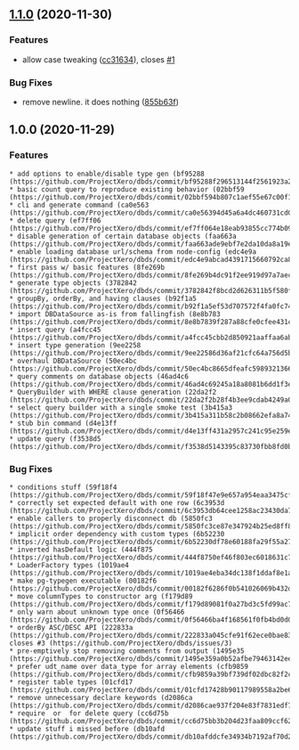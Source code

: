 ## [1.1.0](https://github.com/ProjectXero/dbds/compare/v1.0.0...v1.1.0) (2020-11-30)


### Features

* allow case tweaking ([cc31634](https://github.com/ProjectXero/dbds/commit/cc3163433a151c691ace020b395c0bf946f594a9)), closes [#1](https://github.com/ProjectXero/dbds/issues/1)


### Bug Fixes

* remove newline. it does nothing ([855b63f](https://github.com/ProjectXero/dbds/commit/855b63f6e0ad9db6d992c27def78403b711715ed))

## 1.0.0 (2020-11-29)

### Features

    * add options to enable/disable type gen (bf95288 (https://github.com/ProjectXero/dbds/commit/bf95288f296513144f2561923a2d0f97f727821c))
    * basic count query to reproduce existing behavior (02bbf59 (https://github.com/ProjectXero/dbds/commit/02bbf594b807c1aef55e67c00f1e431259a04bdf))
    * cli and generate command (ca0e563 (https://github.com/ProjectXero/dbds/commit/ca0e56394d45a6a4dc460731cd0515b83ce4497d))
    * delete query (ef7ff06 (https://github.com/ProjectXero/dbds/commit/ef7ff064e18eab93855cc774b09324c69606db76))
    * disable generation of certain database objects (faa663a (https://github.com/ProjectXero/dbds/commit/faa663ade9ebf7e2da10da8a19eeaab0d248c52c))
    * enable loading database url/schema from node-config (edc4e9a (https://github.com/ProjectXero/dbds/commit/edc4e9abcad4391715660792ca80ed614c5ada70))
    * first pass w/ basic features (8fe269b (https://github.com/ProjectXero/dbds/commit/8fe269b4dc91f2ee919d97a7aeced3a56856f109))
    * generate type objects (3782842 (https://github.com/ProjectXero/dbds/commit/3782842f8bcd2d626311b5f580fc525284a243f8))
    * groupBy, orderBy, and having clauses (b92f1a5 (https://github.com/ProjectXero/dbds/commit/b92f1a5ef53d707572f4fa0fc740321c0fd73fea))
    * import DBDataSource as-is from fallingfish (8e8b783 (https://github.com/ProjectXero/dbds/commit/8e8b7839f287a88cfe0cfee431c8da39f21902fd))
    * insert query (a4fcc45 (https://github.com/ProjectXero/dbds/commit/a4fcc45cbb2d850921aaffaa6ab94dad917ed24b))
    * insert type generation (9ee2258 (https://github.com/ProjectXero/dbds/commit/9ee22586d36af21cfc64a756d5bde7ebdff372a2))
    * overhaul DBDataSource (50ec4bc (https://github.com/ProjectXero/dbds/commit/50ec4bc8665dfeafc59893213668e7da7c509289))
    * query comments on database objects (46ad4c6 (https://github.com/ProjectXero/dbds/commit/46ad4c69245a18a8081b6dd1f3e5c112f3023668))
    * QueryBuilder with WHERE clause generation (22da2f2 (https://github.com/ProjectXero/dbds/commit/22da2f2b28f4b3ee9cdab4249a0dc753fa6c9c94))
    * select query builder with a single smoke test (3b415a3 (https://github.com/ProjectXero/dbds/commit/3b415a311b58c2b08662efa8a7405f953ea3ea2e))
    * stub bin command (d4e13ff (https://github.com/ProjectXero/dbds/commit/d4e13ff431a2957c241c95e259e332f59330433f))
    * update query (f3538d5 (https://github.com/ProjectXero/dbds/commit/f3538d5143395c83730fbb8fd0bdfc22173c3dd8))

### Bug Fixes

    * conditions stuff (59f18f4 (https://github.com/ProjectXero/dbds/commit/59f18f47e9e657a954eaa3475cf25045cee976d5))
    * correctly set expected default with one row (6c3953d (https://github.com/ProjectXero/dbds/commit/6c3953db64cee1258ac23430da777a16d0e3ef3f))
    * enable callers to properly disconnect db (5850fc3 (https://github.com/ProjectXero/dbds/commit/5850fc3ce87e347924b25ed8ff8fda56a3e4c28d))
    * implicit order dependency with custom types (6b52230 (https://github.com/ProjectXero/dbds/commit/6b52230df78e60188fa29f55a27432231fc281e2))
    * inverted hasDefault logic (444f875 (https://github.com/ProjectXero/dbds/commit/444f8750ef46f803ec6018631c732c8d6e5dc637))
    * LoaderFactory types (1019ae4 (https://github.com/ProjectXero/dbds/commit/1019ae4eba34dc138f1ddaf8e1a3d251effc2beb))
    * make pg-typegen executable (00182f6 (https://github.com/ProjectXero/dbds/commit/00182f6286f0b541026069b432d70cc24100e0b1))
    * move columnTypes to constructor arg (f179d89 (https://github.com/ProjectXero/dbds/commit/f179d89081f0a27bd3c5fd99ac77fecb331fa3c8))
    * only warn about unknown type once (0f56466 (https://github.com/ProjectXero/dbds/commit/0f56466ba4f168561f0fb4bd0d0765110a57c535))
    * orderBy ASC/DESC API (222833a (https://github.com/ProjectXero/dbds/commit/222833a045cfe91f62ece0bae838f64005ea0c30)), closes #3 (https://github.com/ProjectXero/dbds/issues/3)
    * pre-emptively stop removing comments from output (1495e35 (https://github.com/ProjectXero/dbds/commit/1495e359a0b52afbe79463142ee9a93c7d09afd6))
    * prefer udt_name over data_type for array elements (cfb9859 (https://github.com/ProjectXero/dbds/commit/cfb9859a39bf739df02dbc82f2cb199e0b72e516))
    * register table types (01cfd17 (https://github.com/ProjectXero/dbds/commit/01cfd17428b90117989558a2be63c065d468bece))
    * remove unnecessary declare keywords (d2086ca (https://github.com/ProjectXero/dbds/commit/d2086cae937f204e83f7831edf77f0c517bf3bd9))
    * require  or  for delete query (cc6d75b (https://github.com/ProjectXero/dbds/commit/cc6d75bb3b204d23faa809ccf6251ca1fc37c975))
    * update stuff i missed before (db10afd (https://github.com/ProjectXero/dbds/commit/db10afddcfe34934b7192af70d249412157fd35b))

